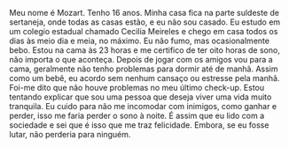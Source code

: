 ⁠Meu nome é Mozart. Tenho 16 anos. Minha casa fica na parte suldeste de sertaneja, onde todas as casas estão, e eu não sou casado. Eu estudo em um colegio estadual chamado Cecilia Meireles e chego em casa todos os dias às meio dia e meia, no máximo. Eu
não fumo, mas ocasionalmente bebo. Estou na cama às 23 horas e me certifico de ter oito horas de sono, não importa o que aconteça. Depois de jogar com os amigos vou para a cama, geralmente não tenho problemas para dormir até de manhã.
Assim como um bebê, eu acordo sem nenhum cansaço ou estresse pela manhã. Foi-me dito que não houve problemas no meu último check-up. Estou tentando explicar que sou uma 
pessoa que deseja viver uma vida muito tranquila. Eu cuido para não me incomodar com inimigos, como ganhar e perder, isso me faria perder o sono à noite. É assim que eu lido com a sociedade e sei que é isso que me traz felicidade. Embora, se eu 
fosse lutar, não perderia para ninguém.
